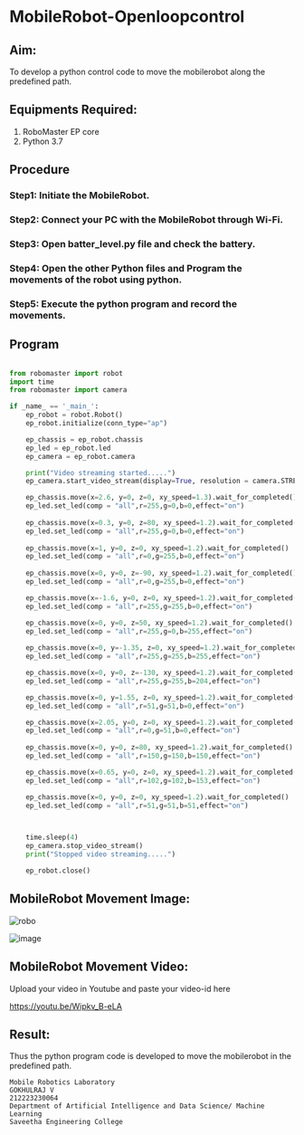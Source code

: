 # MobileRobot-Openloopcontrol
## Aim:

To develop a python control code to move the mobilerobot along the predefined path.

## Equipments Required:
1. RoboMaster EP core
2. Python 3.7

## Procedure

### Step1: Initiate the MobileRobot.
### Step2: Connect your PC with the MobileRobot through Wi-Fi.
### Step3: Open batter_level.py file and check the battery.
### Step4: Open the other Python files and Program the movements of the robot using python.
### Step5: Execute the python program and record the movements.

## Program
```python

from robomaster import robot
import time
from robomaster import camera

if _name_ == '_main_':
    ep_robot = robot.Robot()
    ep_robot.initialize(conn_type="ap")

    ep_chassis = ep_robot.chassis
    ep_led = ep_robot.led
    ep_camera = ep_robot.camera

    print("Video streaming started.....")
    ep_camera.start_video_stream(display=True, resolution = camera.STREAM_360P)

    ep_chassis.move(x=2.6, y=0, z=0, xy_speed=1.3).wait_for_completed()
    ep_led.set_led(comp = "all",r=255,g=0,b=0,effect="on")
    
    ep_chassis.move(x=0.3, y=0, z=80, xy_speed=1.2).wait_for_completed()
    ep_led.set_led(comp = "all",r=255,g=0,b=0,effect="on")
    
    ep_chassis.move(x=1, y=0, z=0, xy_speed=1.2).wait_for_completed()
    ep_led.set_led(comp = "all",r=0,g=255,b=0,effect="on")
    
    ep_chassis.move(x=0, y=0, z=-90, xy_speed=1.2).wait_for_completed()
    ep_led.set_led(comp = "all",r=0,g=255,b=0,effect="on")

    ep_chassis.move(x=-1.6, y=0, z=0, xy_speed=1.2).wait_for_completed()
    ep_led.set_led(comp = "all",r=255,g=255,b=0,effect="on")

    ep_chassis.move(x=0, y=0, z=50, xy_speed=1.2).wait_for_completed()
    ep_led.set_led(comp = "all",r=255,g=0,b=255,effect="on")
   
    ep_chassis.move(x=0, y=-1.35, z=0, xy_speed=1.2).wait_for_completed()
    ep_led.set_led(comp = "all",r=255,g=255,b=255,effect="on")

    ep_chassis.move(x=0, y=0, z=-130, xy_speed=1.2).wait_for_completed()
    ep_led.set_led(comp = "all",r=255,g=255,b=204,effect="on")

    ep_chassis.move(x=0, y=1.55, z=0, xy_speed=1.2).wait_for_completed()
    ep_led.set_led(comp = "all",r=51,g=51,b=0,effect="on")

    ep_chassis.move(x=2.05, y=0, z=0, xy_speed=1.2).wait_for_completed()
    ep_led.set_led(comp = "all",r=0,g=51,b=0,effect="on")
    
    ep_chassis.move(x=0, y=0, z=80, xy_speed=1.2).wait_for_completed()
    ep_led.set_led(comp = "all",r=150,g=150,b=150,effect="on")

    ep_chassis.move(x=0.65, y=0, z=0, xy_speed=1.2).wait_for_completed()
    ep_led.set_led(comp = "all",r=102,g=102,b=153,effect="on")

    ep_chassis.move(x=0, y=0, z=0, xy_speed=1.2).wait_for_completed()
    ep_led.set_led(comp = "all",r=51,g=51,b=51,effect="on")



    time.sleep(4)
    ep_camera.stop_video_stream()
    print("Stopped video streaming.....")

    ep_robot.close()

```

## MobileRobot Movement Image:

![robo](./img/robomaster.png)

![image](https://github.com/Gokhulraj2005/mobilerobot-openloopcontrol/assets/138849253/f08129f6-118c-474c-87f7-2974ee0de6a2)


## MobileRobot Movement Video:

Upload your video in Youtube and paste your video-id here

https://youtu.be/Wipkv_B-eLA

## Result:
Thus the python program code is developed to move the mobilerobot in the predefined path.


```
Mobile Robotics Laboratory
GOKHULRAJ V
212223230064
Department of Artificial Intelligence and Data Science/ Machine Learning
Saveetha Engineering College
```
